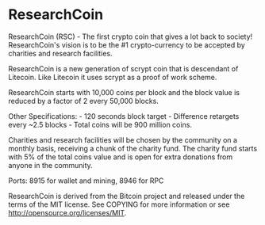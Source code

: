 ResearchCoin
==========

ResearchCoin (RSC) - The first crypto coin that gives a lot back to society!
ResearchCoin's vision is to be the #1 crypto-currency to be accepted by charities and research facilities.

ResearchCoin is a new generation of scrypt coin that is descendant of Litecoin. Like Litecoin it uses scrypt as a proof of work scheme.

ResearchCoin starts with 10,000 coins per block and the block value is reduced by a factor of 2 every 50,000 blocks.

Other Specifications: - 120 seconds block target - Difference retargets every ~2.5 blocks - Total coins will be 900 million coins.

Charities and research facilities will be chosen by the community on a monthly basis, receiving a chunk of the charity fund.
The charity fund starts with 5% of the total coins value and is open for extra donations from anyone in the community.

Ports: 8915 for wallet and mining, 8946 for RPC

ResearchCoin is derived from the Bitcoin project and released under the terms of the MIT license. See COPYING for more information or see http://opensource.org/licenses/MIT.

